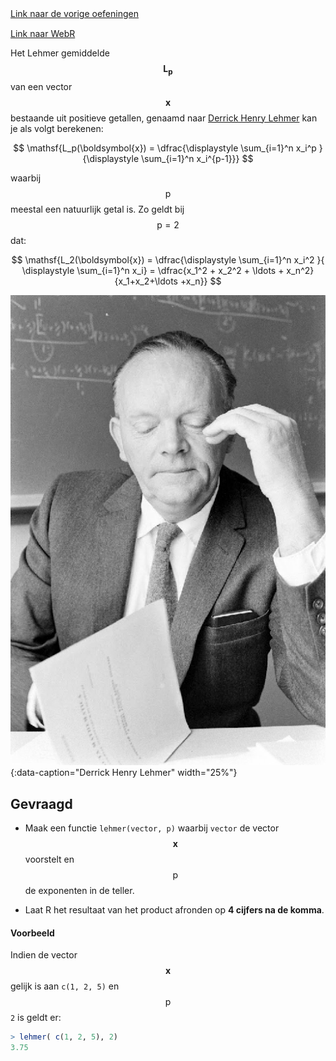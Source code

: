 <div class="text-end">
    <a class="btn btn-filled with-icon" href="https://dodona.be/nl/courses/2690" target="_blank"><i class="mdi mdi-backburger mdi-24" title="link"></i>Link naar de vorige oefeningen</a>
</div>

<div class="text-end" style="margin-top:15px">
    <a class="btn btn-filled with-icon" href="https://webr.r-wasm.org/latest/" target="_blank"><i class="mdi mdi-cloud-tags mdi-24" title="link"></i>Link naar WebR</a>
</div>

Het Lehmer gemiddelde $$\mathsf{\boldsymbol{L_p}}$$ van een vector $$\mathsf{\boldsymbol{x}}$$ bestaande uit positieve getallen, genaamd naar <a href="https://nl.wikipedia.org/wiki/Derrick_Henry_Lehmer" target="_blank">Derrick Henry Lehmer</a> kan je als volgt berekenen:

$$
\mathsf{L_p(\boldsymbol{x}) = \dfrac{\displaystyle \sum_{i=1}^n x_i^p }{\displaystyle \sum_{i=1}^n x_i^{p-1}}}
$$

waarbij $$\mathsf{p}$$ meestal een natuurlijk getal is. Zo geldt bij $$\mathsf{p = 2}$$ dat:

$$
\mathsf{L_2(\boldsymbol{x}) = \dfrac{\displaystyle \sum_{i=1}^n x_i^2 }{ \displaystyle \sum_{i=1}^n x_i} = \dfrac{x_1^2 + x_2^2 + \ldots + x_n^2}{x_1+x_2+\ldots +x_n}}
$$

![Derrick Henry Lehmer](media/lehmer.png "Derrick Henry Lehmer"){:data-caption="Derrick Henry Lehmer" width="25%"}

## Gevraagd

- Maak een functie `lehmer(vector, p)` waarbij `vector` de vector $$\mathsf{\boldsymbol{x}}$$ voorstelt en $$\mathsf{p}$$ de exponenten in de teller.

- Laat R het resultaat van het product afronden op **4 cijfers na de komma**.

#### Voorbeeld

Indien de vector $$\mathsf{\boldsymbol{x}}$$ gelijk is aan `c(1, 2, 5)` en $$\mathsf{p}$$ `2` is geldt er:

 ```R
 > lehmer( c(1, 2, 5), 2)
3.75
 ```